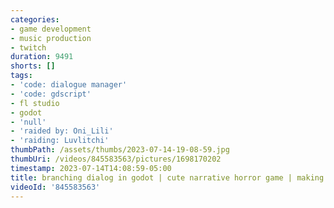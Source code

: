 ```yaml
---
categories:
- game development
- music production
- twitch
duration: 9491
shorts: []
tags:
- 'code: dialogue manager'
- 'code: gdscript'
- fl studio
- godot
- 'null'
- 'raided by: Oni_Lili'
- 'raiding: Luvlitchi'
thumbPath: /assets/thumbs/2023-07-14-19-08-59.jpg
thumbUri: /videos/845583563/pictures/1698170202
timestamp: 2023-07-14T14:08:59-05:00
title: branching dialog in godot | cute narrative horror game | making music and chilling
videoId: '845583563'
---
```

